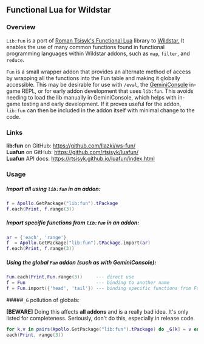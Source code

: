 
## Functional Lua for Wildstar


### Overview
  `Lib:fun` is a port of [Roman Tsisyk's Functional Lua](https://github.com/rtsisyk/luafun/) library to [Wildstar.](wildstar-online.com) It enables the use of many common functions found in functional programming languages within Wildstar addons, such as `map`, `filter`, and `reduce`.

`Fun` is a small wrapper addon that provides an alternate method of access by wrapping all the functions into the Fun table and making it globally accessible.  This may be desirable for use  with `/eval`, the [GeminiConsole](https://github.com/wildstarnasa/GeminiConsole) in-game REPL, or for early addon development that uses `lib:fun`.  This avoids needing to load the lib manually in GeminiConsole, which helps with in-game testing and early development.  If it proves useful for the addon, `lib:fun` can then be included in the addon itself with minimal change to the code.

### Links

<!-- **lib:fun** on Curse:  N/A<br> -->
**lib:fun** on GitHub:  https://github.com/Ilazki/ws-fun/<br>
**Luafun**  on GitHub:  https://github.com/rtsisyk/luafun/<br>
**Luafun** API docs:  https://rtsisyk.github.io/luafun/index.html<br>


### Usage

#####  Import all using `lib:fun` in an addon:
```lua
f = Apollo.GetPackage("lib:fun").tPackage
f.each(Print, f.range(3))
```

#####  Import specific functions from `lib:fun` in an addon:
```lua
ar = {'each', 'range'}
f  = Apollo.GetPackage("lib:fun").tPackage.import(ar)
f.each(Print, f.range(3))
```

#####  Using the global `Fun` addon (such as with GeminiConsole):
```lua
Fun.each(Print,Fun.range(3))     --- direct use
f = Fun                          --- binding to another name
f = Fun.import({'head', 'tail'}) --- binding specific functions from Fun
```



#####`_G` pollution of globals:

 **[BEWARE]**  Doing this affects **all addons** and is a really bad idea.  It's only listed for completeness.  Seriously, don't do this, especially in release code.
```lua
for k,v in pairs(Apollo.GetPackage("lib:fun").tPackage) do _G[k] = v end
each(Print, range(3))
```

